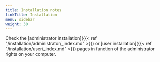 ```yaml
---
title: Installation notes
linkTitle: Installation
menu: sidebar
weight: 30
---
```


Check the [administrator installation]({{< ref "/installation/administrator/_index.md" >}}) or [user installation]({{< ref "/installation/user/_index.md" >}}) pages in function of the administrator rights on your computer.

